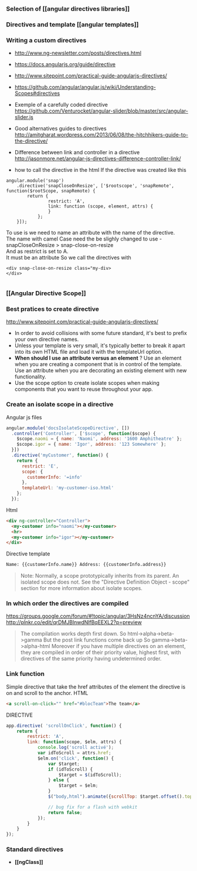 ### Selection of [[angular directives libraries]]
### Directives and template [[angular templates]]
### Writing a custom directives

* http://www.ng-newsletter.com/posts/directives.html
* https://docs.angularjs.org/guide/directive
* http://www.sitepoint.com/practical-guide-angularjs-directives/
* https://github.com/angular/angular.js/wiki/Understanding-Scopes#directives
* Exemple of a carefully coded directive       
https://github.com/Venturocket/angular-slider/blob/master/src/angular-slider.js
* Good alternatives guides to directives      
 http://amitgharat.wordpress.com/2013/06/08/the-hitchhikers-guide-to-the-directive/
* Difference between link and controller in a directive 
http://jasonmore.net/angular-js-directives-difference-controller-link/

* how to call the directive in the html 
If the directive was created like this 
````
angular.module('snap')
    .directive('snapCloseOnResize', ['$rootscope', 'snapRemote', function($rootScope, snapRemote) {
        return {
                restrict: 'A',
                link: function (scope, element, attrs) {
                }
            };
    }]);
````
To use is we need to name an attribute with the name of the directive.    
The name with camel Case need the be slighly changed to use -    
snapCloseOnResize  > snap-close-on-resize    
And as restrict is set to A.    
It must be an attribute 
So we call the directives with 
````
<div snap-close-on-resize class="my-div>
</div>
 
````

### [[Angular Directive Scope]]

### Best pratices to create directive

http://www.sitepoint.com/practical-guide-angularjs-directives/

* In order to avoid collisions with some future standard, it's best to prefix your own directive names.
* Unless your template is very small, it's typically better to break it apart into its own HTML file and load it with the templateUrl option.
* **When should I use an attribute versus an element** ? Use an element when you are creating a component that is in control of the template. Use an attribute when you are decorating an existing element with new functionality.
* Use the scope option to create isolate scopes when making components that you want to reuse throughout your app.

### Create an isolate scope in a directive
Angular js files
````js
angular.module('docsIsolateScopeDirective', [])
  .controller('Controller', ['$scope', function($scope) {
    $scope.naomi = { name: 'Naomi', address: '1600 Amphitheatre' };
    $scope.igor = { name: 'Igor', address: '123 Somewhere' };
  }])
  .directive('myCustomer', function() {
    return {
      restrict: 'E',
      scope: {
        customerInfo: '=info'
      },
      templateUrl: 'my-customer-iso.html'
    };
  });
````
Html
````html
<div ng-controller="Controller">
  <my-customer info="naomi"></my-customer>
  <hr>
  <my-customer info="igor"></my-customer>
</div>
````
Directive template
````html 
Name: {{customerInfo.name}} Address: {{customerInfo.address}}
````
> Note: Normally, a scope prototypically inherits from its parent. An isolated scope does not. See the "Directive Definition Object - scope" section for more information about isolate scopes.

### In which order the directives are compiled

https://groups.google.com/forum/#!topic/angular/3HsNz4ncnYA/discussion
http://plnkr.co/edit/qrDMJBlnwdNlfBqEEXL2?p=preview

> The compilation works depth first down.  So html->alpha->beta->gamma
But the post link functions come back up So gamma->beta->alpha-html
Moreover if you have multiple directives on an element, they are compiled in order of their priority value, highest first, with directives of the same priority having undetermined order.

### Link function 
Simple directive that take the href attributes of the element the directive is on and scroll to the anchor. 
HTML
```` html
<a scroll-on-click="" href="#blocTeam">The team</a>
````
DIRECTIVE
```` js
app.directive( 'scrollOnClick', function() {
    return {
        restrict: 'A',
        link: function(scope, $elm, attrs) {
            console.log('scroll activé');
            var idToScroll = attrs.href;
            $elm.on('click', function() {
                var $target;
                if (idToScroll) {
                    $target = $(idToScroll);
                } else {
                    $target = $elm;
                }
                $("body,html").animate({scrollTop: $target.offset().top - 30}, "slow");

                // bug fix for a flash with webkit
                return false;
            });
        }
    }
});
````
### Standard directives 

* **[[ngClass]]**     

